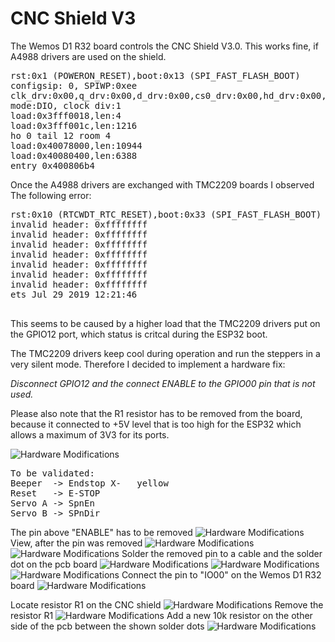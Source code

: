 # CNC Shield V3

 The Wemos D1 R32 board controls the CNC Shield V3.0. This works fine,
 if A4988 drivers are used on the shield.

<pre>
rst:0x1 (POWERON_RESET),boot:0x13 (SPI_FAST_FLASH_BOOT)<CR>
configsip: 0, SPIWP:0xee<CR>
clk_drv:0x00,q_drv:0x00,d_drv:0x00,cs0_drv:0x00,hd_drv:0x00,wp_drv:0x00<CR>
mode:DIO, clock div:1<CR>
load:0x3fff0018,len:4<CR>
load:0x3fff001c,len:1216<CR>
ho 0 tail 12 room 4<CR>
load:0x40078000,len:10944<CR>
load:0x40080400,len:6388<CR>
entry 0x400806b4<CR>
</pre>

 Once the A4988 drivers are exchanged with TMC2209 boards I observed The
 following error:

<pre>
rst:0x10 (RTCWDT_RTC_RESET),boot:0x33 (SPI_FAST_FLASH_BOOT)<CR>
invalid header: 0xffffffff<CR>
invalid header: 0xffffffff<CR>
invalid header: 0xffffffff<CR>
invalid header: 0xffffffff<CR>
invalid header: 0xffffffff<CR>
invalid header: 0xffffffff<CR>
invalid header: 0xffffffff<CR>
ets Jul 29 2019 12:21:46<CR>
<CR>
</pre>

 This seems to be caused by a higher load that the TMC2209 drivers put on the 
 GPIO12 port, which status is critcal during the ESP32 boot.
 
 The TMC2209 drivers keep cool during operation and run the steppers in a very
 silent mode. Therefore I decided to implement a hardware fix:
 
 *Disconnect GPIO12 and the connect ENABLE to the GPIO00 pin that is not used.*
 
 Please also note that the R1 resistor has to be removed from the board, because
 it connected to +5V level that is too high for the ESP32 which allows a maximum
 of 3V3 for its ports.
 
![Hardware Modifications](/CNC%20Shield%20V3/CNC%20Shield%20Modifications.png)

<pre>
To be validated:
Beeper 	-> Endstop X-	yellow
Reset  	-> E-STOP
Servo A -> SpnEn
Servo B -> SPnDir
</pre>

The pin above "ENABLE" has to be removed
![Hardware Modifications](/CNC%20Shield%20V3/enable%20a.jpg)
View, after the pin was removed
![Hardware Modifications](/CNC%20Shield%20V3/enable%20b.jpg)
![Hardware Modifications](/CNC%20Shield%20V3/enable%20c.jpg)
Solder the removed pin to a cable and the solder dot on the pcb board
![Hardware Modifications](/CNC%20Shield%20V3/enable%20d.jpg)
![Hardware Modifications](/CNC%20Shield%20V3/enable%20e.jpg)
![Hardware Modifications](/CNC%20Shield%20V3/enable%20f.jpg)
Connect the pin to "IO00" on the Wemos D1 R32 board
![Hardware Modifications](/CNC%20Shield%20V3/enable%20g.jpg)

Locate resistor R1 on the CNC shield
![Hardware Modifications](/CNC%20Shield%20V3/remove%20R1%20a.jpg)
Remove the resistor R1
![Hardware Modifications](/CNC%20Shield%20V3/remove%20R1%20b.jpg)
Add a new 10k resistor on the other side of the pcb between the shown solder dots
![Hardware Modifications](/CNC%20Shield%20V3/remove%20R1%20c.jpg)



